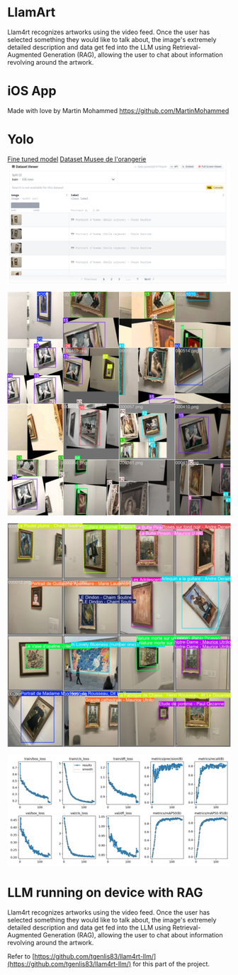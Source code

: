 # LlamArt

Llam4rt recognizes artworks using the video feed. Once the user has selected something they would like to talk about, the image's extremely detailed description and data get fed into the LLM using Retrieval-Augmented Generation (RAG), allowing the user to chat about information revolving around the artwork.

# iOS App

Made with love by Martin Mohammed
https://github.com/MartinMohammed

# Yolo

[Fine tuned model](model/finetuned-yolo.pt)
[Dataset Musee de l'orangerie](https://huggingface.co/datasets/anand94ap/orangerie_museum_art_piece)
![dataset pic](img/dataset.png)

![](img/yolo-train.jpg)

![](img/yolo-val.jpg)

![](img/metrics.png)

# LLM running on device with RAG

Llam4rt recognizes artworks using the video feed. Once the user has selected something they would like to talk about, the image's extremely detailed description and data get fed into the LLM using Retrieval-Augmented Generation (RAG), allowing the user to chat about information revolving around the artwork.

Refer to [https://github.com/tgenlis83/llam4rt-llm/](https://github.com/tgenlis83/llam4rt-llm/) for this part of the project.
